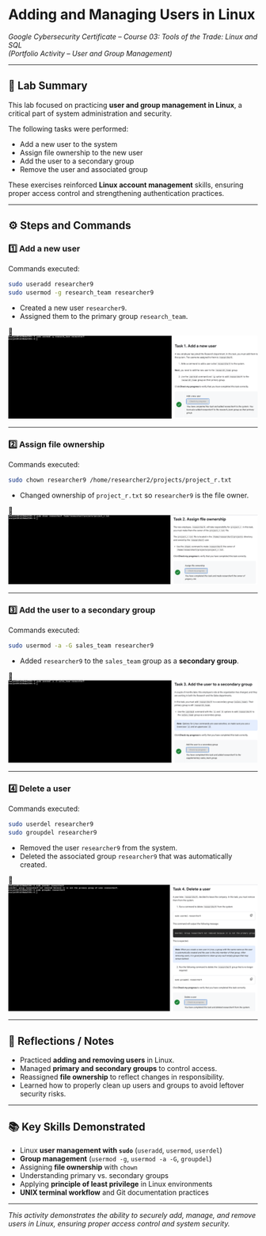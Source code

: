 # Adding and Managing Users in Linux  
*Google Cybersecurity Certificate – Course 03: Tools of the Trade: Linux and SQL*  
*(Portfolio Activity – User and Group Management)*  

---

## 🎯 Lab Summary  
This lab focused on practicing **user and group management in Linux**, a critical part of system administration and security.  

The following tasks were performed:  
- Add a new user to the system  
- Assign file ownership to the new user  
- Add the user to a secondary group  
- Remove the user and associated group  

These exercises reinforced **Linux account management** skills, ensuring proper access control and strengthening authentication practices.  

---

## ⚙️ Steps and Commands  

### 1️⃣ Add a new user  
Commands executed:  
```bash
sudo useradd researcher9
sudo usermod -g research_team researcher9
```  
- Created a new user `researcher9`.  
- Assigned them to the primary group `research_team`.  

📸  
![Add a new user](../assets/activity-03-04/img-1.png)

---

### 2️⃣ Assign file ownership  
Commands executed:  
```bash
sudo chown researcher9 /home/researcher2/projects/project_r.txt
```  
- Changed ownership of `project_r.txt` so `researcher9` is the file owner.  

📸  
![Assign file ownership](../assets/activity-03-04/img-2.png)

---

### 3️⃣ Add the user to a secondary group  
Commands executed:  
```bash
sudo usermod -a -G sales_team researcher9
```  
- Added `researcher9` to the `sales_team` group as a **secondary group**.  

📸  
![Add to secondary group](../assets/activity-03-04/img-3.png)

---

### 4️⃣ Delete a user  
Commands executed:  
```bash
sudo userdel researcher9
sudo groupdel researcher9
```  
- Removed the user `researcher9` from the system.  
- Deleted the associated group `researcher9` that was automatically created.  

📸  
![Delete user](../assets/activity-03-04/img-4.png)

---

## 🧠 Reflections / Notes  
- Practiced **adding and removing users** in Linux.  
- Managed **primary and secondary groups** to control access.  
- Reassigned **file ownership** to reflect changes in responsibility.  
- Learned how to properly clean up users and groups to avoid leftover security risks.  

---

## 📚 Key Skills Demonstrated  
- Linux **user management with `sudo`** (`useradd`, `usermod`, `userdel`)  
- **Group management** (`usermod -g`, `usermod -a -G`, `groupdel`)  
- Assigning **file ownership** with `chown`  
- Understanding primary vs. secondary groups  
- Applying **principle of least privilege** in Linux environments  
- **UNIX terminal workflow** and Git documentation practices  

---

*This activity demonstrates the ability to securely add, manage, and remove users in Linux, ensuring proper access control and system security.*  


